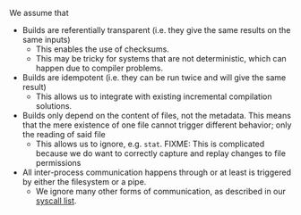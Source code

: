 We assume that
- Builds are referentially transparent (i.e. they give the same results on the same inputs)
  - This enables the use of checksums.
  - This may be tricky for systems that are not deterministic, which can happen due to compiler problems.
- Builds are idempotent (i.e. they can be run twice and will give the same result)
  - This allows us to integrate with existing incremental compilation solutions.
- Builds only depend on the content of files, not the metadata. This means that the mere existence of one file cannot trigger different behavior; only the reading of said file
  - This allows us to ignore, e.g. `stat`. FIXME: This is complicated because we do want to correctly capture and replay changes to file permissions
- All inter-process communication happens through or at least is triggered by either the filesystem or a pipe.
  - We ignore many other forms of communication, as described in our [syscall list](../src/syscalls.cc).

